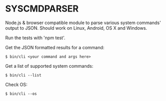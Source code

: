 # SYSCMDPARSER #

Node.js & browser compatible module to parse various system commands' 
output to JSON. Should work on Linux, Android, OS X and Windows.

Run the tests with 'npm test'.

Get the JSON formatted results for a command:

    $ bin/cli <your command and args here>

Get a list of supported system commands:

    $ bin/cli --list

Check OS:

    $ bin/cli --os

